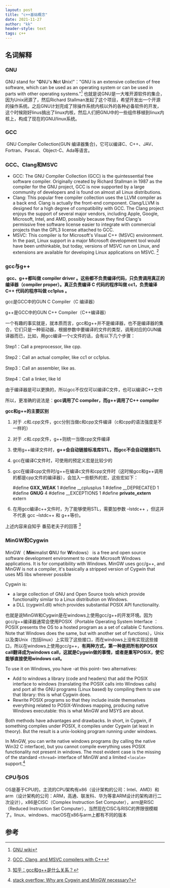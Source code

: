 ```yaml
---
layout: post
title: "c++基础概念"
date: 2021-11-27
author: "kk"
header-style: text
tags: c++
---
```




## 名词解释

### GNU

GNU stand for "**G**NU's **N**ot **U**nix!"："GNU is an extensive collection of free software, which can be used as an operating system or can be used in parts with other operating systems."[^1]  也就是说GNU是一大堆开源软件的集合，因为Unix闭源了，然后Richard Stallman发起了这个项目，希望开发出一个开源的操作系统。之后GNU计划完成了除操作系统内核以外的各种必备软件的开发，这个时候刚好linus搞出了linux内核，然后人们把GNU中的一些组件移植到linux内核上，构成了现在的GNU/linux系统。

### GCC

​	GNU Compiler Collection(GUN 编译器集合)，它可以编译C、C++、JAV、Fortran、Pascal、Object-C、Ada等语言。

### GCC、Clang和MSVC

- GCC: The GNU Compiler Collection (GCC)  is the quintessential free software compiler. Originally created by Richard Stallman in 1987 as the compiler for the GNU project, GCC is now supported by a large community of developers and is found on almost all Linux distributions.
- Clang: This popular free compiler collection uses the LLVM compiler as a back end. Clang is actually the front-end component. Clang/LLVM is designed for a high degree of compatibility with GCC. The Clang project enjoys the support of several major vendors, including Apple, Google, Microsoft, Intel, and AMD, possibly because they find Clang's permissive free software license easier to integrate with commercial projects than the GPL3 license attached to GCC.
- MSVC: This compiler is for Microsoft's Visual C++ (MSVC) environment. In the past, Linux support in a major Microsoft development tool would have been unthinkable, but today, versions of MSVC run on Linux, and extensions are available for developing Linux applications on MSVC. [^6]

### gcc与g++

​	 **gcc、g++都叫做 compiler driver 。这些都不负责编译代码，只负责调用真正的编译器（compiler proper）。真正负责编译 C 代码的程序叫做 cc1，负责编译 C++ 代码的程序叫做 cc1plus 。**

gcc是GCC中的GUN C Compiler（C 编译器）

g++是GCC中的GUN C++ Compiler（C++编译器）

一个有趣的事实就是，就本质而言，gcc和g++并不是编译器，也不是编译器的集合，它们只是一种驱动器，根据参数中要编译的文件的类型，调用对应的GUN编译器而已，比如，用gcc编译一个c文件的话，会有以下几个步骤：

Step1：Call a preprocessor, like cpp.

Step2：Call an actual compiler, like cc1 or cc1plus.

Step3：Call an assembler, like as.

Step4：Call a linker, like ld

由于编译器是可以更换的，所以gcc不仅仅可以编译C文件，也可以编译C++文件

所以，更准确的说法是：**gcc调用了C compiler，而g++调用了C++ compiler**

**gcc和g++的主要区别**

1. 对于 .c和.cpp文件，gcc分别当做c和cpp文件编译（c和cpp的语法强度是不一样的）

2. 对于 .c和.cpp文件，g++则统一当做cpp文件编译

3. 使用g++编译文件时，**g++会自动链接标准库STL，而gcc不会自动链接STL**

4. gcc在编译C文件时，可使用的预定义宏是比较少的

5. gcc在编译cpp文件时/g++在编译c文件和cpp文件时（这时候gcc和g++调用的都是cpp文件的编译器），会加入一些额外的宏，这些宏如下：

   \#define __GXX_WEAK__ 1
   \#define __cplusplus 1
   \#define __DEPRECATED 1
   \#define __GNUG__ 4
   \#define __EXCEPTIONS 1
   \#define __private_extern__ extern

6.  在用gcc编译c++文件时，为了能够使用STL，需要加参数 –lstdc++ ，但这并不代表 gcc –lstdc++ 和 g++等价。

上述内容来自知乎 番茄老夫子的回答 [^2]

### MinGW和Cygwin

MinGW（ **Min**imalist **G**NU for **W**indows） is a free and open source software development environment to create Microsoft Windows applications. It is for compatibility with Windows. MinGW uses gcc/g++, and MinGW is not a compiler, it's basically a stripped version of Cygwin that uses MS libs wherever possible

Cygwin is:

- a large collection of GNU and Open Source tools which provide functionality similar to a Linux distribution on Windows.
- a DLL (cygwin1.dll) which provides substantial POSIX API functionality.

也就是说MinGW和Cygwin是在windows上使用gcc/g++的开发环境。因为gcc/g++编译器通常会使用POSIX（Portable Operating System Interface ：POSIX presents the OS to a hosted program as a set of callable C functions. Note that Windows does the same, but with another set of functions），Unix以及类Unix（包括linux）上实现了这些接口，而在windows上没有实现这些接口，所以在windows上使用gcc/g++，**有两种方式，第一种是把所有的POSIX call翻译成为windows call，这就是Cygwin做的事情，或者是重写POSIX，使它能够直接使用windows call。**

To use it on Windows, you have -at this point- two alternatives:

- Add to windows a library (code and headers) that add the POSIX interface to windows (translating the POSIX calls into Windows calls) and port all the GNU programs (Linux based) by compiling them to use that library: this is what Cygwin does.
- Rewrite POSIX programs so that they include inside themselves everything related to POSIX-Windows mapping, producing native Windows executable: this is what MinGW and MSYS are about.

Both methods have advantages and drawbacks. In short, in Cygwin, if something compiles under POSIX, it compiles under Cygwin (at least in theory). But the result is a unix-looking program running under windows.

In MinGW, you can write native windows programs (by calling the native Win32 C interface), but you cannot compile everything uses POSIX functionality not present in windows. The most evident case is the missing of the standard `<thread>` interface of MinGW and a limited `<locale>` support.[^4]

### CPU与OS

OS是基于CPU的，主流的CPU架构有x86（设计架构的公司：Intel、AMD）和arm（设计架构的公司：ARM，高通、联发科、华为等拿ARM设计的架构进行二次设计），x86是CISC（Complex Instruction Set Computer），arm是RISC（Reduced Instruction Set Computer），当然现在CISC与RISC的界限很模糊了。linux、windows、macOS在x86与arm上都有不同的版本



## 参考

[^1]: [GNU wiki](https://en.wikipedia.org/wiki/GNU)
[^2]: [知乎：gcc和g++是什么关系？](https://www.zhihu.com/question/20940822)
[^3]: [MinGW vs Cygwin vs MSVC](https://xueqing.github.io/blog/vs/mingw_cygwin_msvc/)
[^4]: [stack overflow:  Why are Cygwin and MinGW necessary?](https://stackoverflow.com/questions/16273323/why-are-cygwin-and-mingw-necessary)
[^5]: [Are Unix/Linux system calls part of POSIX library functions?](https://stackoverflow.com/questions/30155858/are-unix-linux-system-calls-part-of-posix-library-functions)
[^6]: [GCC, Clang, and MSVC compilers with C++](https://www.linux-magazine.com/Issues/2018/207/Compilers-and-Standards#:~:text=GCC%2C%20Clang%2C%20and%20MSVC%20compilers%20with%20C%2B%2B)

